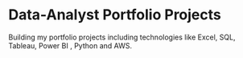 # Data-Analyst Portfolio Projects
Building my portfolio projects including technologies like Excel, SQL, Tableau, Power BI , Python and AWS.
